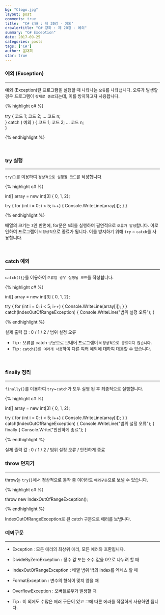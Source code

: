 ```yaml
---
bg: "Clogo.jpg"
layout: post
comments: true
title:  "C# 강좌 : 제 20강 - 예외"
crawlertitle: "C# 강좌 : 제 20강 - 예외"
summary: "C# Exception"
date: 2017-09-25
categories: posts
tags: ['C#']
author: 윤대희
star: true
---
```


### 예외 (Exception) ###
----------
예외 (Exception)란 프로그램을 실행할 때 나타나는 `오류`를 나타냅니다. 오류가 발생할 경우 프로그램이 `강제로 종료`되는데, 이를 방지하고자 사용합니다. 

{% highlight c# %}

try
{
    코드 1;
    코드 2;
    ...
    코드 n;   
}
catch ( 예외 )
{
    코드 1;
    코드 2;
    ...
    코드 n;   
}

{% endhighlight %}  

<br>

### try 실행 ###
----------
`try{}`를 이용하여 `정상적으로 실행될 코드`를 작성합니다.

{% highlight c# %}

int[] array = new int[3] { 0, 1, 2};

try
{
    for (int i = 0; i < 5; i++)
    {
        Console.WriteLine(array[i]);
    }
}

{% endhighlight %}  

배열의 크기는 `3`인 반면에, for문은 `5`회를 실행하여 필연적으로 `오류가 발생`합니다. 이로 인하여 프로그램이 `비정상적`으로 종료가 됩니다. 이를 방지하기 위해 `try` ~ `catch`를 사용합니다.

<br>

### catch 예외 ###
----------
`catch(){}`를 이용하여 `오류일 경우 실행될 코드`를 작성합니다.

{% highlight c# %}

int[] array = new int[3] { 0, 1, 2};

try
{
    for (int i = 0; i < 5; i++)
    {
        Console.WriteLine(array[i]);
    }
}
catch(IndexOutOfRangeException)
{
    Console.WriteLine("범위 설정 오류");
}

{% endhighlight %}  

실제 출력 값 : 0 / 1 / 2 / 범위 설정 오류

* Tip : 오류를 catch 구문으로 보내어 프로그램이 `비정상적으로 종료되지 않습니다.`
* Tip : `catch{}를 여러개 사용`하여 다른 여러 예외에 대하여 대응할 수 있습니다.

<br>

### finally 정리 ###
----------
`finally{}`를 이용하여 `try`~`catch`가 모두 실행 된 후 최종적으로 실행합니다.


{% highlight c# %}

int[] array = new int[3] { 0, 1, 2};

try
{
    for (int i = 0; i < 5; i++)
    {
        Console.WriteLine(array[i]);
    }
}
catch(IndexOutOfRangeException)
{
    Console.WriteLine("범위 설정 오류");
}
finally
{
    Console.Write("안전하게 종료");
}

{% endhighlight %}  

실제 출력 값 : 0 / 1 / 2 / 범위 설정 오류 / 안전하게 종료

### throw 던지기 ###
----------
throw는 `try{}`에서 정상적으로 동작 중 이더라도 `예외구문`으로 보낼 수 있습니다.

{% highlight c# %}

throw new IndexOutOfRangeException();

{% endhighlight %} 

IndexOutOfRangeException로 된 catch 구문으로 에러를 보냅니다.

### 예외구문 ###
----------

* Exception : 모든 에러의 최상위 에러, 모든 에러와 호환됩니다.
* DivideByZeroException : 정수 값 또는 소수 값을 0으로 나누려 할 때
* IndexOutOfRangeException : 배열 범위 밖의 index를 엑세스 할 때
* FormatException : 변수의 형식이 맞지 않을 때
* OverflowException : 오버플로우가 발생할 때

* Tip : 이 외에도 수많은 에러 구문이 있고 그에 따른 에러를 적절하게 사용하면 됩니다.
